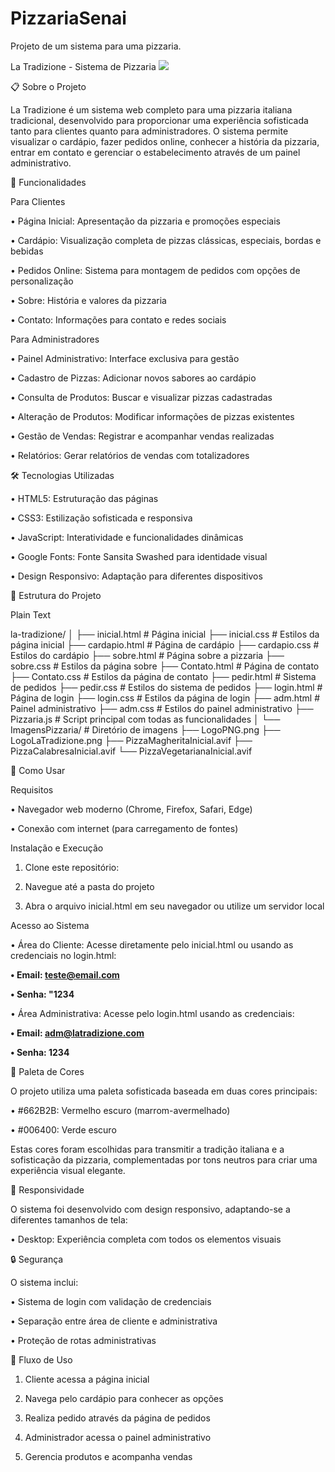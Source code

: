 # PizzariaSenai
Projeto de um sistema para uma pizzaria.


La Tradizione - Sistema de Pizzaria
<img src="ImagensPizzaria/LogoLaTradizione.png">



📋 Sobre o Projeto

La Tradizione é um sistema web completo para uma pizzaria italiana tradicional, desenvolvido para proporcionar uma experiência sofisticada tanto para clientes quanto para administradores. O sistema permite visualizar o cardápio, fazer pedidos online, conhecer a história da pizzaria, entrar em contato e gerenciar o estabelecimento através de um painel administrativo.

🍕 Funcionalidades

Para Clientes

•   Página Inicial: Apresentação da pizzaria e promoções especiais

•   Cardápio: Visualização completa de pizzas clássicas, especiais, bordas e bebidas

•   Pedidos Online: Sistema para montagem de pedidos com opções de personalização

•   Sobre: História e valores da pizzaria

•   Contato: Informações para contato e redes sociais

Para Administradores

•   Painel Administrativo: Interface exclusiva para gestão

•   Cadastro de Pizzas: Adicionar novos sabores ao cardápio

•   Consulta de Produtos: Buscar e visualizar pizzas cadastradas

•   Alteração de Produtos: Modificar informações de pizzas existentes

•   Gestão de Vendas: Registrar e acompanhar vendas realizadas

•   Relatórios: Gerar relatórios de vendas com totalizadores

🛠️ Tecnologias Utilizadas

•   HTML5: Estruturação das páginas

•   CSS3: Estilização sofisticada e responsiva

•   JavaScript: Interatividade e funcionalidades dinâmicas

•   Google Fonts: Fonte Sansita Swashed para identidade visual

•   Design Responsivo: Adaptação para diferentes dispositivos

📂 Estrutura do Projeto

Plain Text


la-tradizione/
│
├── inicial.html           # Página inicial
├── inicial.css            # Estilos da página inicial
├── cardapio.html          # Página de cardápio
├── cardapio.css           # Estilos do cardápio
├── sobre.html             # Página sobre a pizzaria
├── sobre.css              # Estilos da página sobre
├── Contato.html           # Página de contato
├── Contato.css            # Estilos da página de contato
├── pedir.html             # Sistema de pedidos
├── pedir.css              # Estilos do sistema de pedidos
├── login.html             # Página de login
├── login.css              # Estilos da página de login
├── adm.html               # Painel administrativo
├── adm.css                # Estilos do painel administrativo
├── Pizzaria.js            # Script principal com todas as funcionalidades
│
└── ImagensPizzaria/       # Diretório de imagens
    ├── LogoPNG.png
    ├── LogoLaTradizione.png
    ├── PizzaMagheritaInicial.avif
    ├── PizzaCalabresaInicial.avif
    └── PizzaVegetarianaInicial.avif


🚀 Como Usar

Requisitos

•   Navegador web moderno (Chrome, Firefox, Safari, Edge)

•   Conexão com internet (para carregamento de fontes)

Instalação e Execução

1.
    Clone este repositório:

2.
    Navegue até a pasta do projeto

3.
    Abra o arquivo inicial.html em seu navegador ou utilize um servidor local

Acesso ao Sistema

•   Área do Cliente: Acesse diretamente pelo inicial.html ou usando as credenciais no login.html:

**•   Email: teste@email.com** 

**•   Senha: "1234**


•   Área Administrativa: Acesse pelo login.html usando as credenciais:

**•   Email: adm@latradizione.com**

**•   Senha: 1234**



🎨 Paleta de Cores

O projeto utiliza uma paleta sofisticada baseada em duas cores principais:

•   #662B2B: Vermelho escuro (marrom-avermelhado)

•   #006400: Verde escuro

Estas cores foram escolhidas para transmitir a tradição italiana e a sofisticação da pizzaria, complementadas por tons neutros para criar uma experiência visual elegante.

📱 Responsividade

O sistema foi desenvolvido com design responsivo, adaptando-se a diferentes tamanhos de tela:

•   Desktop: Experiência completa com todos os elementos visuais


🔒 Segurança

O sistema inclui:

•   Sistema de login com validação de credenciais

•   Separação entre área de cliente e administrativa

•
Proteção de rotas administrativas

🔄 Fluxo de Uso

1.
    Cliente acessa a página inicial

2.
    Navega pelo cardápio para conhecer as opções

3.
    Realiza pedido através da página de pedidos

4.
    Administrador acessa o painel administrativo

5.
    Gerencia produtos e acompanha vendas



